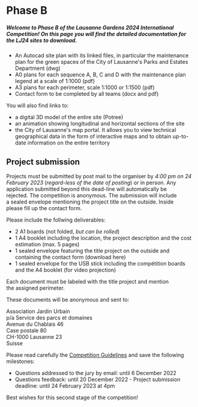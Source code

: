 # Phase B 

##### Welcome to Phase B of the Lausanne Gardens 2024 International Competition! On this page you will find the detailed documentation for the LJ24 sites to download.

- An Autocad site plan with its linked files, in particular the maintenance plan for the green spaces of the City of Lausanne's Parks and Estates Department (dwg)
- A0 plans for each sequence A, B, C and D with the maintenance plan legend at a scale of 1:1000 (pdf)
- A3 plans for each perimeter, scale 1:1000 or 1:1500 (pdf)
- Contact form to be completed by all teams (docx and pdf)

You will also find links to:
- a digital 3D model of the entire site (Potree)
- an animation showing longitudinal and horizontal sections of the site
- the City of Lausanne's map portal. It allows you to view technical geographical data in the form of interactive maps and to obtain up-to-date information on the entire territory

## Project submission

Projects must be submitted by post mail to the organiser by *4:00 pm on 24 February 2023* (*regard-less of the date of posting*) or in person. Any application submitted beyond this dead-line will automatically be rejected. The competition is anonymous. The submission will include a sealed envelope mentioning the project title on the outside. Inside please fill up the contact form.

Please include the follwing deliverables:

- 2 A1 boards (not folded, *but can be rolled*)
- 1 A4 booklet including the location, the project description and the cost estimation (max. 5 pages)
- 1 sealed envelope featuring the title project on the outside and containing the contact form (download here)
- 1 sealed envelope for the USB stick including the compétition boards and the A4 booklet (for video projection)

Each document must be labeled with the title project and mention the assigned perimeter.

These documents will be anonymous and sent to:

Association Jardin Urbain  
p/a Service des parcs et domaines  
Avenue du Chablais 46  
Case postale 80  
CH-1000 Lausanne 23  
Suisse

Please read carefully the [Competition Guidelines](../documents/LJ_1_Brief_Guidelines-Reglement_Programme.zip) and save the following milestones:

- Questions addressed to the jury by email: until 6 December 2022
- Questions feedback: until 20 December 2022
- Project submission deadline: until 24 February 2023 at 4pm

Best wishes for this second stage of the competition!